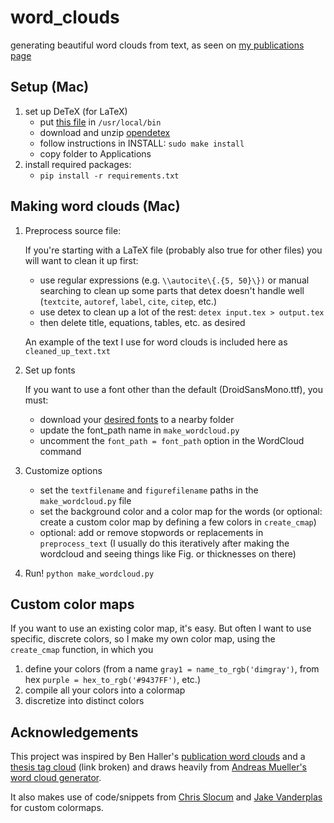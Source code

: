 # word_clouds
generating beautiful word clouds from text, as seen on [my publications page](https://commandlab.nd.edu/publications/)

## Setup (Mac)
1. set up DeTeX (for LaTeX)
    - put [this file](https://www.cs.cmu.edu/afs/cs/misc/tex/common/teTeX-1.0/lib/texmf/web2c/texmf.cnf) in `/usr/local/bin`
    - download and unzip [opendetex](https://github.com/pkubowicz/opendetex/)
    - follow instructions in INSTALL: `sudo make install`
    - copy folder to Applications
2. install required packages: 
    - `pip install -r requirements.txt`

## Making word clouds (Mac)
1. Preprocess source file: 

    If you're starting with a LaTeX file (probably also true for other files) you will want to clean it up first: 
    - use regular expressions (e.g. `\\autocite\{.{5, 50}\})` or manual searching to clean up some parts that detex doesn't handle well (`textcite`, `autoref`, `label`, `cite`, `citep`, etc.)
    - use detex to clean up a lot of the rest: `detex input.tex > output.tex`
    - then delete title, equations, tables, etc. as desired
    
    An example of the text I use for word clouds is included here as `cleaned_up_text.txt`
2. Set up fonts 

    If you want to use a font other than the default (DroidSansMono.ttf), you must: 
    - download your [desired fonts](https://fonts.google.com/) to a nearby folder 
    - update the font_path name in `make_wordcloud.py`
    - uncomment the `font_path = font_path` option in the WordCloud command
4. Customize options
    - set the `textfilename` and `figurefilename` paths in the `make_wordcloud.py` file
    - set the background color and a color map for the words (or optional: create a custom color map by defining a few colors in `create_cmap`)
    - optional: add or remove stopwords or replacements in `preprocess_text` (I usually do this iteratively after making the wordcloud and seeing things like Fig. or thicknesses on there)
5. Run!  `python make_wordcloud.py`

## Custom color maps
If you want to use an existing color map, it's easy.  But often I want to use specific, discrete colors, so I make my own color map, using the `create_cmap` function, in which you 
1. define your colors (from a name `gray1 = name_to_rgb('dimgray')`, from hex `purple = hex_to_rgb('#9437FF')`, etc.)
2. compile all your colors into a colormap
3. discretize into distinct colors

## Acknowledgements 
This project was inspired by Ben Haller's [publication word clouds](http://benhaller.com/wordclouds.html) and a [thesis tag cloud](http://ocam.cl/a-tag-cloud-of-my-thesis.html) (link broken) and draws heavily from [Andreas Mueller's word cloud generator](https://github.com/amueller/word_cloud).

It also makes use of code/snippets from [Chris Slocum](http://schubert.atmos.colostate.edu/~cslocum/custom_cmap.html) and [Jake Vanderplas](https://gist.github.com/jakevdp/91077b0cae40f8f8244a) for custom colormaps.
